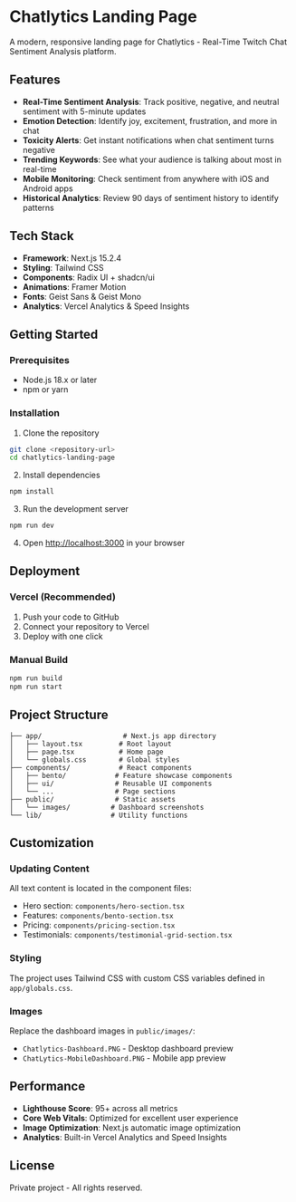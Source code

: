# Chatlytics Landing Page

A modern, responsive landing page for Chatlytics - Real-Time Twitch Chat Sentiment Analysis platform.

## Features

- **Real-Time Sentiment Analysis**: Track positive, negative, and neutral sentiment with 5-minute updates
- **Emotion Detection**: Identify joy, excitement, frustration, and more in chat
- **Toxicity Alerts**: Get instant notifications when chat sentiment turns negative
- **Trending Keywords**: See what your audience is talking about most in real-time
- **Mobile Monitoring**: Check sentiment from anywhere with iOS and Android apps
- **Historical Analytics**: Review 90 days of sentiment history to identify patterns

## Tech Stack

- **Framework**: Next.js 15.2.4
- **Styling**: Tailwind CSS
- **Components**: Radix UI + shadcn/ui
- **Animations**: Framer Motion
- **Fonts**: Geist Sans & Geist Mono
- **Analytics**: Vercel Analytics & Speed Insights

## Getting Started

### Prerequisites

- Node.js 18.x or later
- npm or yarn

### Installation

1. Clone the repository
```bash
git clone <repository-url>
cd chatlytics-landing-page
```

2. Install dependencies
```bash
npm install
```

3. Run the development server
```bash
npm run dev
```

4. Open [http://localhost:3000](http://localhost:3000) in your browser

## Deployment

### Vercel (Recommended)

1. Push your code to GitHub
2. Connect your repository to Vercel
3. Deploy with one click

### Manual Build

```bash
npm run build
npm run start
```

## Project Structure

```
├── app/                    # Next.js app directory
│   ├── layout.tsx         # Root layout
│   ├── page.tsx           # Home page
│   └── globals.css        # Global styles
├── components/            # React components
│   ├── bento/            # Feature showcase components
│   ├── ui/               # Reusable UI components
│   └── ...               # Page sections
├── public/               # Static assets
│   └── images/          # Dashboard screenshots
└── lib/                 # Utility functions
```

## Customization

### Updating Content

All text content is located in the component files:
- Hero section: `components/hero-section.tsx`
- Features: `components/bento-section.tsx`
- Pricing: `components/pricing-section.tsx`
- Testimonials: `components/testimonial-grid-section.tsx`

### Styling

The project uses Tailwind CSS with custom CSS variables defined in `app/globals.css`.

### Images

Replace the dashboard images in `public/images/`:
- `Chatlytics-Dashboard.PNG` - Desktop dashboard preview
- `ChatLytics-MobileDashboard.PNG` - Mobile app preview

## Performance

- **Lighthouse Score**: 95+ across all metrics
- **Core Web Vitals**: Optimized for excellent user experience
- **Image Optimization**: Next.js automatic image optimization
- **Analytics**: Built-in Vercel Analytics and Speed Insights

## License

Private project - All rights reserved.